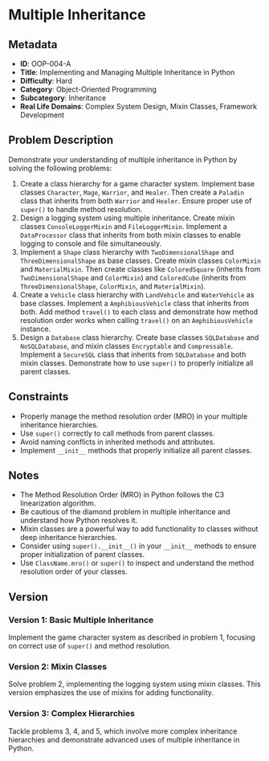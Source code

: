# Multiple Inheritance

## Metadata

- **ID**: OOP-004-A
- **Title**: Implementing and Managing Multiple Inheritance in Python
- **Difficulty**: Hard
- **Category**: Object-Oriented Programming
- **Subcategory**: Inheritance
- **Real Life Domains**: Complex System Design, Mixin Classes, Framework Development

## Problem Description

Demonstrate your understanding of multiple inheritance in Python by solving the following problems:

1. Create a class hierarchy for a game character system. Implement base classes `Character`, `Mage`, `Warrior`, and `Healer`. Then create a `Paladin` class that inherits from both `Warrior` and `Healer`. Ensure proper use of `super()` to handle method resolution.
2. Design a logging system using multiple inheritance. Create mixin classes `ConsoleLoggerMixin` and `FileLoggerMixin`. Implement a `DataProcessor` class that inherits from both mixin classes to enable logging to console and file simultaneously.
3. Implement a `Shape` class hierarchy with `TwoDimensionalShape` and `ThreeDimensionalShape` as base classes. Create mixin classes `ColorMixin` and `MaterialMixin`. Then create classes like `ColoredSquare` (inherits from `TwoDimensionalShape` and `ColorMixin`) and `ColoredCube` (inherits from `ThreeDimensionalShape`, `ColorMixin`, and `MaterialMixin`).
4. Create a `Vehicle` class hierarchy with `LandVehicle` and `WaterVehicle` as base classes. Implement a `AmphibiousVehicle` class that inherits from both. Add method `travel()` to each class and demonstrate how method resolution order works when calling `travel()` on an `AmphibiousVehicle` instance.
5. Design a `Database` class hierarchy. Create base classes `SQLDatabase` and `NoSQLDatabase`, and mixin classes `Encryptable` and `Compressable`. Implement a `SecureSQL` class that inherits from `SQLDatabase` and both mixin classes. Demonstrate how to use `super()` to properly initialize all parent classes.

## Constraints

- Properly manage the method resolution order (MRO) in your multiple inheritance hierarchies.
- Use `super()` correctly to call methods from parent classes.
- Avoid naming conflicts in inherited methods and attributes.
- Implement `__init__` methods that properly initialize all parent classes.

## Notes

- The Method Resolution Order (MRO) in Python follows the C3 linearization algorithm.
- Be cautious of the diamond problem in multiple inheritance and understand how Python resolves it.
- Mixin classes are a powerful way to add functionality to classes without deep inheritance hierarchies.
- Consider using `super().__init__()` in your `__init__` methods to ensure proper initialization of parent classes.
- Use `ClassName.mro()` or `super()` to inspect and understand the method resolution order of your classes.

## Version

### Version 1: Basic Multiple Inheritance

Implement the game character system as described in problem 1, focusing on correct use of `super()` and method resolution.

### Version 2: Mixin Classes

Solve problem 2, implementing the logging system using mixin classes. This version emphasizes the use of mixins for adding functionality.

### Version 3: Complex Hierarchies

Tackle problems 3, 4, and 5, which involve more complex inheritance hierarchies and demonstrate advanced uses of multiple inheritance in Python.
